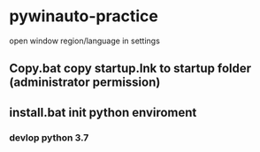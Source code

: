 # pywinauto-practice
open window region/language in settings

## Copy.bat copy startup.lnk to startup folder (administrator permission)

## install.bat init python enviroment

### devlop python 3.7